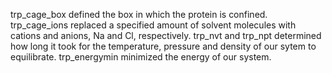 trp_cage_box defined the box in which the protein is confined.
trp_cage_ions replaced a specified amount of solvent molecules with cations and anions, Na and Cl, respectively.
trp_nvt and trp_npt determined how long it took for the temperature, pressure and density of our sytem to equilibrate.
trp_energymin minimized the energy of our system.
